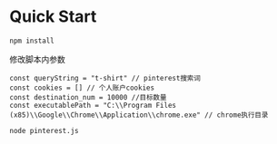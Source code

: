 # Quick Start

```bash
npm install
```

修改脚本内参数
```
const queryString = "t-shirt" // pinterest搜索词
const cookies = [] // 个人账户cookies
const destination_num = 10000 //目标数量
const executablePath = "C:\\Program Files (x85)\\Google\\Chrome\\Application\\chrome.exe" // chrome执行目录
```

```bash
node pinterest.js
```